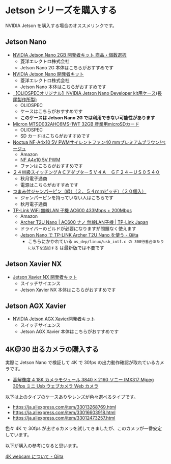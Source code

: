 # Jetson シリーズを購入する

NVIDIA Jetson を購入する場合のオススメリンクです。

## Jetson Nano

- [NVIDIA Jetson Nano 2GB 開発者キット 商品・個数選択](https://ryoyo-direct.jp/shopping/jetson-nano-2gb/jetson-nano-2gb)
    - 菱洋エレクトロ株式会社
    - Jetson Nano 2G 本体はこちらがおすすめです
- [NVIDIA Jetson Nano 開発者キット](https://ryoyo-direct.jp/shopping/jetson-nano/jetson-nano)
    - 菱洋エレクトロ株式会社
    - Jetson Nano 本体はこちらがおすすめです
- [【OLIOSPECオリジナル】NVIDIA Jetson Nano Developer kit用ケース\(長尾製作所製\)](https://www.oliospec.com/shopdetail/000000008491/)
    - OLIOSPEC
    - ケースはこちらがおすすめです
    - **このケースは Jetson Nano 2G では利用できない可能性があります**
- [Micron MTSD032AHC6MS\-1WT 32GB 産業用microSDカード](https://www.oliospec.com/shop/shopdetail.html?brandcode=000000007374)
    - OLIOSPEC
    - SD カードはこちらがおすすめです
- [Noctua NF-A4x10 5V PWMサイレントファン40 mmプレミアムブラウン/ベージュ](https://amazon.co.jp/dp/B07DXS86G7)
    - Amazon
    - [NF A4x10 5V PWM](https://noctua.at/en/nf-a4x10-5v-pwm)
    - ファンはこちらがおすすめです
- [２４Ｗ級スイッチングＡＣアダプター５Ｖ４Ａ　ＧＦ２４－ＵＳ０５４０](http://akizukidenshi.com/catalog/g/gM-09594/)
    - 秋月電子通商
    - 電源はこちらがおすすめです
- [つまみ付ジャンパーピン（緑）（２．５４ｍｍピッチ）（２０個入）](http://akizukidenshi.com/catalog/g/gP-03894/)
    - ジャンパーピンを持っていない人はこちらです
    - 秋月電子通商
 - [TP-Link WiFi 無線LAN 子機 AC600 433Mbps + 200Mbps](https://amazon.co.jp/dp/B07MXHJ6KB)
    - Amazon
    - [Archer T2U Nano \| AC600 ナノ 無線LAN子機 \| TP\-Link Japan](https://www.tp-link.com/jp/home-networking/adapter/archer-t2u-nano/)
    - ドライバーのビルドが必要になりますが問題なく使えます
    - [Jetson Nano で TP\-LINK Archer T2U Nano を使う \- Qiita](https://qiita.com/daisuzu_/items/8d6913f3bda1b7434526)
        - こちらにかかれている `os_dep/linux/usb_intf.c の 300行番台あたりに以下を追加する` は最新版では不要です

## Jetson Xavier NX

- [Jetson Xavier NX 開発者キット](https://www.switch-science.com/catalog/6340/)
    - スイッチサイエンス
    - Jetson Xavier NX 本体はこちらがおすすめです

## Jetson AGX Xavier

- [NVIDIA Jetson AGX Xavier開発者キット](https://www.switch-science.com/catalog/4043/)
    - スイッチサイエンス
    - Jetson AGX Xavier 本体はこちらがおすすめです

## 4K@30 出るカメラの購入する

実際に Jetson Nano で検証して 4K で 30fps の出力動作確認が取れているカメラです。

- [高解像度 4 18K カメラモジュール 3840 × 2160 ソニー IMX317 Mjpeg 30fps ミニ Usb ウェブカメラ Web カメラ](https://ja.aliexpress.com/item/32999909513.html)

以下は上のタイプのケースありやレンズが色々選べるタイプです。

- https://ja.aliexpress.com/item/33013268769.html
- https://ja.aliexpress.com/item/33016603918.html
- https://ja.aliexpress.com/item/33012473257.html

色々 4K で 30fps が出せるカメラを試してきましたが、このカメラが一番安定しています。

以下が購入の参考になると思います。

[4K webcam について \- Qiita](https://qiita.com/tetsu_koba/items/8b4921f257a46a15d2a7)
